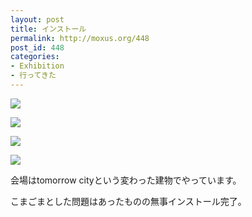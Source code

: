 ```yaml
---
layout: post
title: インストール
permalink: http://moxus.org/448
post_id: 448
categories: 
- Exhibition
- 行ってきた
---
```


[![](/images/P1000624-300x168.jpg)](/images/P1000624.jpg)


[![](/images/P1000625-300x168.jpg)](/images/P1000625.jpg)


[![](/images/P1000608-300x168.jpg)](/images/P1000608.jpg)


[![](/images/P1000666-300x200.jpg)](/images/P1000666.jpg)

会場はtomorrow cityという変わった建物でやっています。

こまごまとした問題はあったものの無事インストール完了。